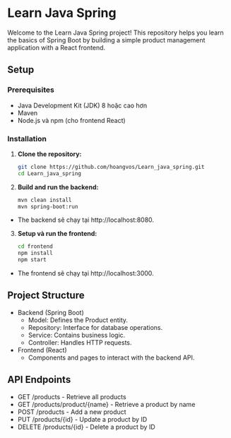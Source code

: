 # Learn Java Spring

Welcome to the Learn Java Spring project! This repository helps you learn the basics of Spring Boot by building a simple product management application with a React frontend.

## Setup

### Prerequisites

- Java Development Kit (JDK) 8 hoặc cao hơn
- Maven
- Node.js và npm (cho frontend React)

### Installation

1. **Clone the repository:**

   ```bash
   git clone https://github.com/hoangvos/Learn_java_spring.git
   cd Learn_java_spring
2. **Build and run the backend:**
   ```bash
   mvn clean install
   mvn spring-boot:run
- The backend sẽ chạy tại http://localhost:8080.

3. **Setup và run the frontend:**
   ```bash
   cd frontend
   npm install
   npm start
- The frontend sẽ chạy tại http://localhost:3000.

## Project Structure
- Backend (Spring Boot)
   - Model: Defines the Product entity.
   - Repository: Interface for database operations.
   - Service: Contains business logic.
   - Controller: Handles HTTP requests.
- Frontend (React)
   - Components and pages to interact with the backend API.
## API Endpoints
- GET /products - Retrieve all products
- GET /products/product/{name} - Retrieve a product by name
- POST /products - Add a new product
- PUT /products/{id} - Update a product by ID
- DELETE /products/{id} - Delete a product by ID

